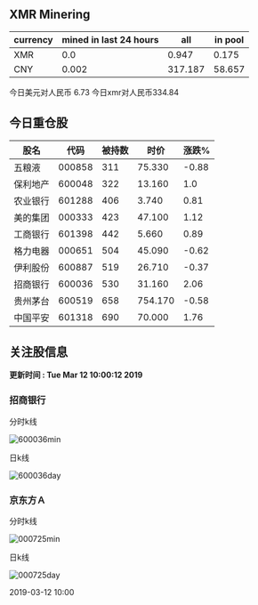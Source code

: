 ## XMR Minering

|currency|mined in last 24 hours|all|in pool|
|---|---|---|---|
|XMR|0.0|0.947|0.175|
|CNY|0.002|317.187|58.657|

今日美元对人民币 6.73	今日xmr对人民币334.84


## 今日重仓股 

|股名|代码|被持数|时价|涨跌%|
|---|---|---|---|---|
|五粮液|000858|311|75.330|-0.88|
|保利地产|600048|322|13.160|1.0|
|农业银行|601288|406|3.740|0.81|
|美的集团|000333|423|47.100|1.12|
|工商银行|601398|442|5.660|0.89|
|格力电器|000651|504|45.090|-0.62|
|伊利股份|600887|519|26.710|-0.37|
|招商银行|600036|530|31.160|2.06|
|贵州茅台|600519|658|754.170|-0.58|
|中国平安|601318|690|70.000|1.76|

## 关注股信息
**更新时间 : Tue Mar 12 10:00:12 2019**
### 招商银行 
分时k线

![600036min](http://image.sinajs.cn/newchart/min/n/sh600036.gif)

日k线

![600036day](http://image.sinajs.cn/newchart/daily/n/sh600036.gif)

### 京东方Ａ 
分时k线

![000725min](http://image.sinajs.cn/newchart/min/n/sz000725.gif)

日k线

![000725day](http://image.sinajs.cn/newchart/daily/n/sz000725.gif)

2019-03-12 10:00
